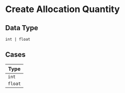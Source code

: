 
# Create Allocation Quantity

## Data Type

`int | float`

## Cases

| Type |
|  --- |
| `int` |
| `float` |

